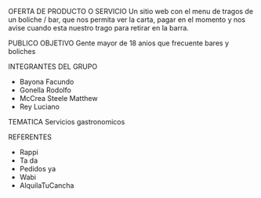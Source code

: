 OFERTA DE PRODUCTO O SERVICIO 
    Un sitio web con el menu de tragos de un boliche / bar, que nos permita ver la carta, pagar en el momento y nos avise cuando esta nuestro trago para retirar en la barra.

PUBLICO OBJETIVO 
    Gente mayor de 18 anios que frecuente bares y boliches 

INTEGRANTES DEL GRUPO 
- Bayona Facundo 
- Gonella Rodolfo
- McCrea Steele Matthew 
- Rey Luciano 

TEMATICA
    Servicios gastronomicos 

REFERENTES 

- Rappi 
- Ta da 
- Pedidos ya 
- Wabi 
- AlquilaTuCancha 
